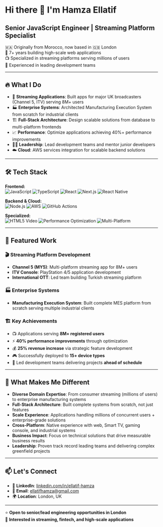 # Hi there 👋 I'm Hamza Ellatif

## Senior JavaScript Engineer | Streaming Platform Specialist

🇲🇦 Originally from Morocco, now based in 🇬🇧 London  
🚀 7+ years building high-scale web applications  
📺 Specialized in streaming platforms serving millions of users  
👥 Experienced in leading development teams  

---

## 🔥 What I Do

- 🎯 **Streaming Applications**: Built apps for major UK broadcasters (Channel 5, ITV) serving 8M+ users
- 🏭 **Enterprise Systems**: Architected Manufacturing Execution System from scratch for industrial clients
- 🏗️ **Full-Stack Architecture**: Design scalable solutions from database to multi-platform frontends
- 📈 **Performance**: Optimize applications achieving 40%+ performance improvements
- 👨‍💼 **Leadership**: Lead development teams and mentor junior developers
- ☁️ **Cloud**: AWS services integration for scalable backend solutions

---

## 🛠️ Tech Stack

**Frontend:**  
![JavaScript](https://img.shields.io/badge/-JavaScript-F7DF1E?style=flat-square&logo=javascript&logoColor=black)
![TypeScript](https://img.shields.io/badge/-TypeScript-3178C6?style=flat-square&logo=typescript&logoColor=white)
![React](https://img.shields.io/badge/-React-61DAFB?style=flat-square&logo=react&logoColor=black)
![Next.js](https://img.shields.io/badge/-Next.js-000000?style=flat-square&logo=next.js&logoColor=white)
![React Native](https://img.shields.io/badge/-React%20Native-61DAFB?style=flat-square&logo=react&logoColor=black)

**Backend & Cloud:**  
![Node.js](https://img.shields.io/badge/-Node.js-339933?style=flat-square&logo=node.js&logoColor=white)
![AWS](https://img.shields.io/badge/-AWS-232F3E?style=flat-square&logo=amazon-aws&logoColor=white)
![GitHub Actions](https://img.shields.io/badge/-GitHub%20Actions-2088FF?style=flat-square&logo=github-actions&logoColor=white)

**Specialized:**  
![HTML5 Video](https://img.shields.io/badge/-HTML5%20Video-E34F26?style=flat-square&logo=html5&logoColor=white)
![Performance Optimization](https://img.shields.io/badge/-Performance%20Optimization-FF6B6B?style=flat-square)
![Multi-Platform](https://img.shields.io/badge/-Multi--Platform-4ECDC4?style=flat-square)

---

## 🎯 Featured Work

### 🎬 Streaming Platform Development
- **Channel 5 (MY5)**: Multi-platform streaming app for 8M+ users
- **ITV Console**: PlayStation 4/5 application development  
- **International OTT**: Led team building Turkish streaming platform

### 🏭 Enterprise Systems
- **Manufacturing Execution System**: Built complete MES platform from scratch serving multiple industrial clients

### 🏗️ Key Achievements
- 📺 Applications serving **8M+ registered users**
- ⚡ **40% performance improvements** through optimization
- 💰 **25% revenue increase** via strategic feature development
- 🎮 Successfully deployed to **15+ device types**
- 👥 Led development teams delivering projects **ahead of schedule**

---

## 🌟 What Makes Me Different

- **Diverse Domain Expertise**: From consumer streaming (millions of users) to enterprise manufacturing systems
- **Full-Stack Architecture**: Built complete systems from scratch, not just features
- **Scale Experience**: Applications handling millions of concurrent users + enterprise-grade solutions
- **Cross-Platform**: Native experience with web, Smart TV, gaming console, and industrial systems
- **Business Impact**: Focus on technical solutions that drive measurable business results
- **Leadership**: Proven track record leading teams and delivering complex greenfield projects

---

## 📫 Let's Connect

- 💼 **LinkedIn**: [linkedin.com/in/ellatif-hamza](https://linkedin.com/in/ellatif-hamza)
- 📧 **Email**: ellatifhamza@gmail.com
- 🌍 **Location**: London, UK

---

⭐ **Open to senior/lead engineering opportunities in London**  
🚀 **Interested in streaming, fintech, and high-scale applications**
